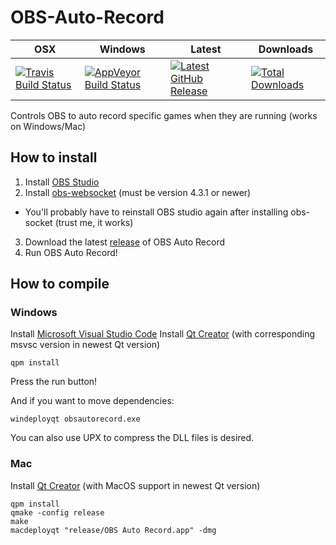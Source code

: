 # OBS-Auto-Record

| OSX | Windows | Latest  | Downloads |
|-----|---------|---------|-----------|
|[![Travis Build Status](https://travis-ci.org/DungFu/OBS-Auto-Record.svg?branch=master)](https://travis-ci.org/DungFu/OBS-Auto-Record)|[![AppVeyor Build Status](https://ci.appveyor.com/api/projects/status/xxe0gbovybndeeyv/branch/master?svg=true)](https://ci.appveyor.com/project/DungFu/obs-auto-record)|[![Latest GitHub Release](https://img.shields.io/github/release/DungFu/OBS-Auto-Record.svg)](https://github.com/DungFu/OBS-Auto-Record/releases/latest)|[![Total Downloads](https://img.shields.io/github/downloads/DungFu/OBS-Auto-Record/total.svg)](https://github.com/DungFu/OBS-Auto-Record/releases/latest)|

Controls OBS to auto record specific games when they are running (works on Windows/Mac)

## How to install
1. Install [OBS Studio](https://obsproject.com/download)
2. Install [obs-websocket](https://github.com/Palakis/obs-websocket/releases) (must be version 4.3.1 or newer)
- You'll probably have to reinstall OBS studio again after installing obs-socket (trust me, it works)
3. Download the latest [release](https://github.com/DungFu/OBS-Auto-Record/releases) of OBS Auto Record
4. Run OBS Auto Record!

## How to compile
### Windows
Install [Microsoft Visual Studio Code](https://code.visualstudio.com/download)
Install [Qt Creator](https://www.qt.io/download) (with corresponding msvsc version in newest Qt version)
```
qpm install
```
Press the run button!

And if you want to move dependencies:
```
windeployqt obsautorecord.exe
```
You can also use UPX to compress the DLL files is desired.
### Mac
Install [Qt Creator](https://www.qt.io/download) (with MacOS support in newest Qt version)

```
qpm install
qmake -config release
make
macdeployqt "release/OBS Auto Record.app" -dmg
```
